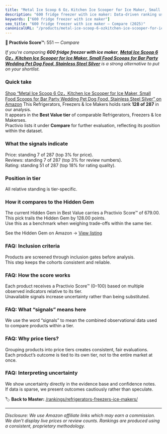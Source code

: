 ```yaml
---
title: "Metal Ice Scoop 6 Oz，Kitchen Ice Scooper for Ice Maker, Small Food Scoops for Bar Party Wedding Pet Dog Food, Stainless Steel Silver"
description: "600 fridge freezer with ice maker: Data-driven ranking using the Practivio Score™. Positioned by quality, value, demand, findability, momentum."
keywords: ["600 fridge freezer with ice maker"]
seo_title: "600 fridge freezer with ice maker — Compare (2025)"
canonicalURL: "/products/metal-ice-scoop-6-ozkitchen-ice-scooper-for-ice-maker-small-food-scoops-for-bar-party-wedding-pet-dog-food-stainless-steel-silver-B0B293QNWQ/"
---
```


**🛒 Practivio Score™:** 551 — _Compare_


*If you're comparing **600 fridge freezer with ice maker**, **[Metal Ice Scoop 6 Oz，Kitchen Ice Scooper for Ice Maker, Small Food Scoops for Bar Party Wedding Pet Dog Food, Stainless Steel Silver](https://www.amazon.com/dp/B0B293QNWQ?tag=practivio-20)** is a strong alternative to put on your shortlist.*
### Quick take
[Shop “Metal Ice Scoop 6 Oz，Kitchen Ice Scooper for Ice Maker, Small Food Scoops for Bar Party Wedding Pet Dog Food, Stainless Steel Silver” on Amazon](https://www.amazon.com/dp/B0B293QNWQ?tag=practivio-20)
This Refrigerators, Freezers & Ice Makers holds rank **128 of 287** in our analysis.  
It appears in the **Best Value tier** of comparable Refrigerators, Freezers & Ice Makerses.  
Practivio lists it under **Compare** for further evaluation, reflecting its position within the dataset.

### What the signals indicate
Price: standing 7 of 287 (top 3% for price).  
Reviews: standing 7 of 287 (top 3% for review numbers).  
Rating: standing 51 of 287 (top 18% for rating quality).  

### Position in tier
All relative standing is tier-specific.

### How it compares to the Hidden Gem
The current Hidden Gem in Best Value carries a Practivio Score™ of 679.00.  
This pick trails the Hidden Gem by 128.00 points.  
Use this as a benchmark when weighing trade-offs within the same tier.  

See the Hidden Gem on Amazon → [View listing](https://www.amazon.com/dp/B07Y9S7L29?tag=practivio-20)

### FAQ: Inclusion criteria
Products are screened through inclusion gates before analysis.  
This step keeps the cohorts consistent and reliable.

### FAQ: How the score works
Each product receives a Practivio Score™ (0–100) based on multiple observed indicators relative to its tier.  
Unavailable signals increase uncertainty rather than being substituted.

### FAQ: What “signals” means here
We use the word “signals” to mean the combined observational data used to compare products within a tier.

### FAQ: Why price tiers?
Grouping products into price tiers creates consistent, fair evaluations.  
Each product’s outcome is tied to its own tier, not to the entire market at once.

### FAQ: Interpreting uncertainty
We show uncertainty directly in the evidence base and confidence notes.  
If data is sparse, we present outcomes cautiously rather than speculate.

<!-- Missing template for Compare/CompareWithinPriceClass -->


🏷️ **Back to Master:** [/rankings/refrigerators-freezers-ice-makers/](/rankings/refrigerators-freezers-ice-makers/)

---
_Disclosure: We use Amazon affiliate links which may earn a commission. We don’t display live prices or review counts. Rankings are produced using a consistent, proprietary methodology._
